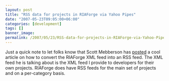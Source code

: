 ```yaml
---
layout: post
title: "RSS data for projects in RIAForge via Yahoo Pipes"
date: "2007-05-23T09:05:00+06:00"
categories: [development]
tags: []
banner_image: 
permalink: /2007/05/23/RSS-data-for-projects-in-RIAForge-via-Yahoo-Pipes
---
```


Just a quick note to let folks know that Scott Mebberson has <a href="http://scottmebberson.wordpress.com/2007/05/22/riaforge-project-lists-as-rss/ ">posted</a> a cool article on how to convert the RIAForge XML feed into an RSS feed. The XML feed he is talking about is the XML feed I provide to developers for their own projects. RIAForge does have RSS feeds for the main set of projects and on a per-category basis.